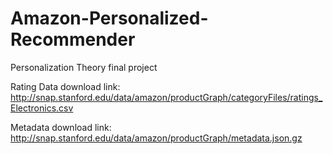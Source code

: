 # Amazon-Personalized-Recommender
Personalization Theory final project

Rating Data download link: http://snap.stanford.edu/data/amazon/productGraph/categoryFiles/ratings_Electronics.csv

Metadata download link: http://snap.stanford.edu/data/amazon/productGraph/metadata.json.gz

